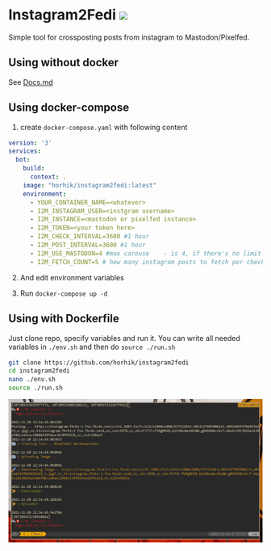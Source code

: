# Instagram2Fedi <span><img width="50px" src="https://upload.wikimedia.org/wikipedia/commons/9/93/Fediverse_logo_proposal.svg"></span>

Simple tool for crossposting posts from instagram to Mastodon/Pixelfed.

## Using without docker
See [Docs.md](./Docs.md)

## Using docker-compose

1. create `docker-compose.yaml` with following content
``` yaml
version: '3'
services:
  bot:
    build:
      context: .
    image: "horhik/instagram2fedi:latest"
    environment:
      - YOUR_CONTAINER_NAME=<whatever>
      - I2M_INSTAGRAM_USER=<instgram username>
      - I2M_INSTANCE=<mastodon or pixelfed instance>
      - I2M_TOKEN=<your token here>
      - I2M_CHECK_INTERVAL=3600 #1 hour    
      - I2M_POST_INTERVAL=3600 #1 hour   
      - I2M_USE_MASTODON=4 #max carouse    - is 4, if there's no limit set to -1
      - I2M_FETCH_COUNT=5 # how many instagram posts to fetch per check_interval   -
```

2. And edit environment variables

3. Run `docker-compose up -d`


## Using with Dockerfile

Just clone repo, specify variables and run it.
You can write all needed variables in `./env.sh` and then do `source ./run.sh`

``` bash
git clone https://github.com/horhik/instagram2fedi
cd instagram2fedi
nano ./env.sh
source ./run.sh
```


![screenshot](./img.png)



